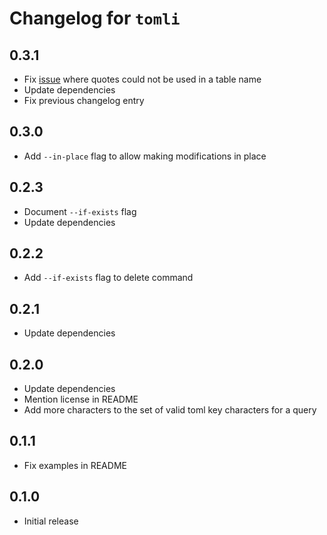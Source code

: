 # Changelog for `tomli`

## 0.3.1

* Fix [issue](https://github.com/blinxen/tomli/issues/5)
  where quotes could not be used in a table name
* Update dependencies
* Fix previous changelog entry

## 0.3.0

* Add `--in-place` flag to allow making modifications in place

## 0.2.3

* Document `--if-exists` flag
* Update dependencies

## 0.2.2

* Add `--if-exists` flag to delete command

## 0.2.1

* Update dependencies

## 0.2.0

* Update dependencies
* Mention license in README
* Add more characters to the set of valid toml key characters for a query

## 0.1.1

* Fix examples in README

## 0.1.0

* Initial release
